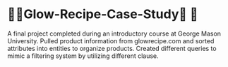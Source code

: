 # :watermelon::pineapple:Glow-Recipe-Case-Study:strawberry:	:avocado:
A final project completed during an introductory course at George Mason University. Pulled product information from glowrecipe.com and sorted attributes into entities to organize products. Created different queries to mimic a filtering system by utilizing different clause.

